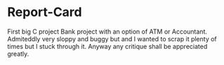 # Report-Card
First big C project
Bank project with an option of ATM or Accountant.
Admiteddly very sloppy and buggy but and I wanted to scrap it plenty of times but I stuck through it.
Anyway any critique shall be appreciated greatly.
